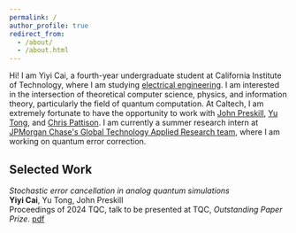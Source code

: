 ```yaml
---
permalink: /
author_profile: true
redirect_from: 
  - /about/
  - /about.html
---
```


Hi! I am Yiyi Cai, a fourth-year undergraduate student at California Institute of Technology, where I am studying [electrical engineering](https://www.ee.caltech.edu/). I am interested in the intersection of theoretical computer science, physics, and information theory, particularly the field of quantum computation. At Caltech, I am extremely fortunate to have the opportunity to work with [John Preskill](http://theory.caltech.edu/~preskill/), [Yu Tong](https://scholars.duke.edu/person/yu.tong), and [Chris Pattison](https://scholar.google.com/citations?user=4neYf8oAAAAJ&hl=en). I am currently a summer research intern at [JPMorgan Chase's Global Technology Applied Research team](https://www.jpmorgan.com/technology/applied-research), where I am working on quantum error correction. 


Selected Work
----------
*Stochastic error cancellation in analog quantum simulations*  
**Yiyi Cai**, Yu Tong, John Preskill  
Proceedings of 2024 TQC, talk to be presented at TQC, *Outstanding Paper Prize*. [pdf](https://arxiv.org/abs/2311.14818)  

